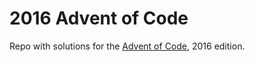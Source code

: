 # 2016 Advent of Code
Repo with solutions for the [Advent of Code][aoc], 2016 edition.

[aoc]:http://adventofcode.com/2016
